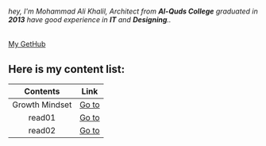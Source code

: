  
###### hey, I'm Mohammad Ali Khalil, *Architect* from **Al-Quds College** graduated in **2013** have good experience in **IT** and **Designing**..
[My GetHub](https://github.com/moegts)

## Here is my content list:

| Contents         | Link                     |
| :--------------: | :----------------------: |
| Growth Mindset   | [Go to](Growthmindset)   |
| read01           | [Go to](read01)          |
| read02           | [Go to](read02)          |